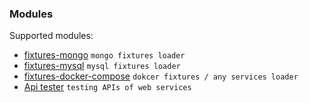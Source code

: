 ### Modules

Supported modules:

* [fixtures-mongo](https://github.com/linkshare/plus.garden.fixtures-mongo) `mongo fixtures loader`
* [fixtures-mysql](https://github.com/linkshare/plus.garden.fixtures-mysql) `mysql fixtures loader`
* [fixtures-docker-compose](https://github.com/slavahatnuke/plus.garden.fixtures.docker-compose) `dokcer fixtures / any services loader`
* [Api tester](https://github.com/linkshare/plus.garden.api) `testing APIs of web services`
